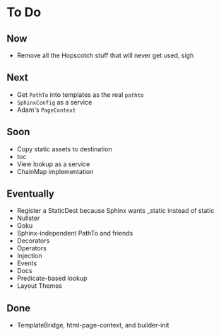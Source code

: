 # To Do

## Now

- Remove all the Hopscotch stuff that will never get used, sigh

## Next

- Get `PathTo` into templates as the real `pathto`
- `SphinxConfig` as a service
- Adam's `PageContext`

## Soon

- Copy static assets to destination
- toc
- View lookup as a service
- ChainMap implementation

## Eventually

- Register a StaticDest because Sphinx wants _static instead of static
- Nullster
- Goku
- Sphinx-independent PathTo and friends
- Decorators
- Operators
- Injection
- Events
- Docs
- Predicate-based lookup
- Layout Themes

## Done

- TemplateBridge, html-page-context, and builder-init 